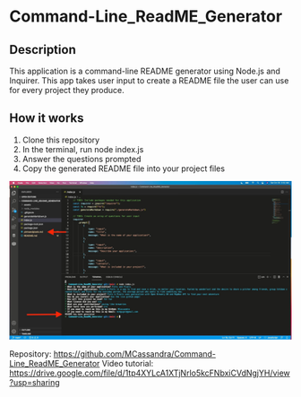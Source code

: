 # Command-Line_ReadME_Generator

## Description
This application is a command-line README generator using Node.js and Inquirer. This app takes user input to create a README file the user can use for every project they produce. 

## How it works
1. Clone this repository
2. In the terminal, run node index.js
3. Answer the questions prompted
4. Copy the generated README file into your project files

![user answers prompt questions to create a README file](assets/screenshot.jpeg)

Repository: https://github.com/MCassandra/Command-Line_ReadME_Generator
Video tutorial: https://drive.google.com/file/d/1tp4XYLcA1XTjNrlo5kcFNbxiCVdNgjYH/view?usp=sharing